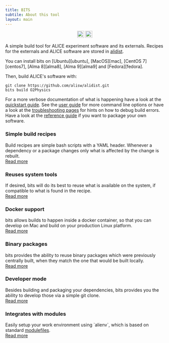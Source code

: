 ```yaml
---
title: BITS
subtile: About this tool
layout: main
---
```


<div style="text-align:center;width:100%">
  <a href="https://badge.fury.io/py/alibuild"><img src="https://badge.fury.io/py/alibuild.svg" alt="PyPI version" height="22"></a>
  <a href="https://github.com/bitsorg/bits/actions/workflows/pr-check.yml"><img src="https://github.com/bitsorg/bits/actions/workflows/pr-check.yml/badge.svg?branch=main&event=push" alt="Build status" height="22"></a>
</div>

A simple build tool for ALICE experiment software and its externals. Recipes
for the externals and ALICE software are stored in
[alidist](https://github.com/alisw/alidist).

You can install bits on [Ubuntu][ubuntu], [MacOS][mac], [CentOS 7][centos7], [Alma 8][alma8], [Alma 9][alma9] and [Fedora][fedora].

Then, build ALICE's software with:

    git clone https://github.com/alisw/alidist.git
    bits build O2Physics

For a more verbose documentation of what is happening have a look at
the [quickstart guide](quick.html). See the [user guide](user.html)
for more command line options or have a look at the [troubleshooting
pages](troubleshooting.html) for hints on how to debug build errors.
Have a look at the [reference guide](reference.html) if you want to
package your own software.

<div class="pure-g">
    <div class="pure-u-1-3"><h3>Simple build recipes</h3>
      Build recipes are simple bash scripts with a YAML header. Whenever
      a dependency or a package changes only what is affected by the
      change is rebuilt.
      <br/><a href="reference.html">Read more</a>
    </div>
    <div class="pure-u-1-3"><h3>Reuses system tools</h3>
      If desired, bits will do its best to reuse what is available
      on the system, if compatible to what is found in the recipe.
      <br/><a href="user.html#controlling-which-system-packages-are-picked-up">Read more</a>
    </div>
    <div class="pure-u-1-3"><h3>Docker support</h3>
      bits allows builds to happen inside a docker container, so
      that you can develop on Mac and build on your production Linux
      platform.
      <br/><a href="user.html#running-in-docker">Read more</a>
    </div>
</div>
<div class="pure-g">
    <div class="pure-u-1-3"><h3>Binary packages</h3>
      bits provides the ability to reuse binary packages which were
      previously centrally built, when they match the one that would be
      built locally.
      <br/><a href="user.html#using-precompiled-packages">Read more</a>
    </div>
    <div class="pure-u-1-3"><h3>Developer mode</h3>
      Besides building and packaging your dependencies, bits
      provides you the ability to develop those via a simple git clone.
      <br/><a href="user.html#developing-packages-locally">Read more</a>
    </div>
    <div class="pure-u-1-3"><h3>Integrates with modules</h3>
      Easily setup your work environment using `alienv`, which is based on
      standard <a href="http://modules.sourceforge.net">modulefiles</a>.
      <br/><a href="quick.html#loading-the-package-environment">Read more</a>
    </div>
</div>
